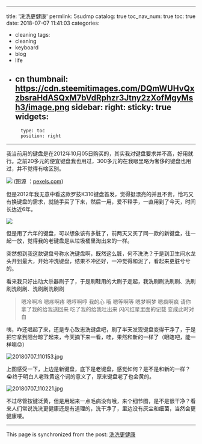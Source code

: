 
---
title: '洗洗更健康'
permlink: 5sudmp
catalog: true
toc_nav_num: true
toc: true
date: 2018-07-07 11:41:03
categories:
- cleaning
tags:
- cleaning
- keyboard
- blog
- life
- cn
thumbnail: https://cdn.steemitimages.com/DQmWUHvQxzbsraHdASQxM7bVdRphzr3Jtny2zXofMgyMsh3/image.png
sidebar:
    right:
        sticky: true
widgets:
    -
        type: toc
        position: right
---


我当前用的键盘是在2012年10月05日购买的，其实我对键盘要求并不高，好用就行。之前20多元的便宜键盘我也用过，300多元的在我眼里略为奢侈的键盘也用过，并不觉得有啥区别。

![](https://cdn.steemitimages.com/DQmWUHvQxzbsraHdASQxM7bVdRphzr3Jtny2zXofMgyMsh3/image.png)
(图源 ：[pexels.com]( https://www.pexels.com/))

但是2012年我无意中看这款罗技K310键盘首发，觉得挺漂亮的并且不贵，恰巧又有换键盘的需求，就随手买了下来，然后一用，爱不释手，一直用到了今天，时间长达近6年。

![](https://cdn.steemitimages.com/DQmeHoeuSNnEbFqnJyTtxE6q3fPdTJJ3YcxQkYnxVFyQrJV/image.png)

但是用了六年的键盘，可以想象该有多脏了，前两天又买了同一款的新键盘，往一起一放，觉得我的老键盘是从垃圾桶里淘出来的一样。

突然想到我这款键盘号称水洗键盘啊，既然这么脏，何不洗洗？于是到卫生间水龙头开到最大，开始冲洗键盘，结果不冲还好，一冲觉得和泥了，看起来更脏兮兮的。

看来我只好出动大杀器刷子了，于是刷鞋用的大刷子走起，我洗刷刷洗刷刷、洗刷刷洗刷刷、洗刷刷洗刷刷
>嗯冷啊冷 嗯疼啊疼 嗯哼啊哼
我的心 哦
嗯等啊等 嗯梦啊梦 嗯疯啊疯
请你拿了我的给我送回来
吃了我的给我吐出来
闪闪红星里面的记载
变成此时对白

咦，咋还唱起了来，还是专心致志洗键盘吧，刷了半天发现键盘变得干净了，于是把它拿到阳台晾了起来，今天摘下来一看，哇，果然和新的一样了（眼瞎吧，能一样嘛😡）

![20180707_110153.jpg](https://cdn.steemitimages.com/DQmNfsbfxMQV14g21qJ7Wik6RGh1eZWQPebPDw661rPEEbA/20180707_110153.jpg)

上图感受一下，上边是新键盘，底下是老键盘，感觉如何？是不是和新的一样？😭终于明白人老珠黄这个词的意义了，原来键盘老了也会黄的。

![20180707_110221.jpg](https://cdn.steemitimages.com/DQmbUbmu78wobXwNNdyTqRThcQ7BmY2LCTkttrgCmf8Qzu1/20180707_110221.jpg)

不过尽管按键泛黄，但是用起来一点毛病没有哦，来个细节图，是不是很干净？看来人们常说洗洗更健康还是有道理的，洗干净了，里边没有灰尘和细菌，当然会更健康喽。

- - -

This page is synchronized from the post: [洗洗更健康](https://steemit.com/@oflyhigh/5sudmp)
